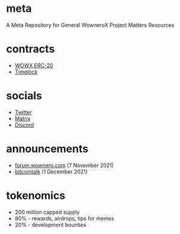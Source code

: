 # meta
A Meta Repository for General WowneroX Project Matters  Resources

# contracts
- [WOWX ERC-20](https://snowtrace.io/address/0xba5dc7e77d150816b758e9826fcad2d74820e379)
- [Timelock](https://snowtrace.io/address/0xc6B039b1e0be1ba0B433f319898438E782E5dEBA)

# socials
- [Twitter](https://twitter.com/W0wn3r0X)
- [Matrix](https://matrix.to/#/#wowx:matrix.org)
- [Discord](https://discord.gg/eCncnMtCaG)

# announcements
- [forum.wownero.com](https://forum.wownero.com/t/wownero-rewards-on-avalanche-network/999) (7 November 2021)
- [bitcointalk](https://bitcointalk.org/index.php?topic=5374615.0) (1 December 2021)

# tokenomics
- 200 million capped supply
- 80% - rewards, airdrops, tips for memes
- 20% - development bounties

